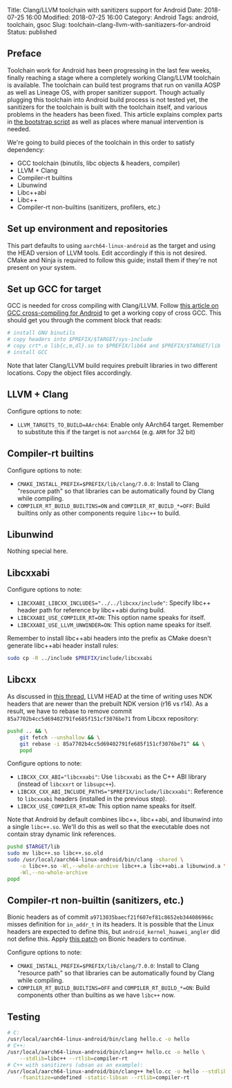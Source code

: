 Title: Clang/LLVM toolchain with sanitizers support for Android
Date: 2018-07-25 16:00
Modified: 2018-07-25 16:00
Category: Android
Tags: android, toolchain, gsoc
Slug: toolchain-clang-llvm-with-sanitiazers-for-android
Status: published

## Preface

Toolchain work for Android has been progressing in the last few weeks, finally reaching a stage where a completely working Clang/LLVM toolchain is available.  The toolchain can build test programs that run on vanilla AOSP as well as Lineage OS, with proper sanitizer support.  Though actually plugging this toolchain into Android build process is not tested yet, the sanitizers for the toolchain is built with the toolchain itself, and various problems in the headers has been fixed.  This article explains complex parts in [the bootstrap script](https://gist.github.com/KireinaHoro/282f6c1fef8b155126aaeb0acccf4280) as well as places where manual intervention is needed.

We're going to build pieces of the toolchain in this order to satisfy dependency:

  * GCC toolchain (binutils, libc objects & headers, compiler)
  * LLVM + Clang
  * Compiler-rt builtins
  * Libunwind
  * Libc++abi
  * Libc++
  * Compiler-rt non-builtins (sanitizers, profilers, etc.)

## Set up environment and repositories

This part defaults to using `aarch64-linux-android` as the target and using the HEAD version of LLVM tools.  Edit accordingly if this is not desired.  CMake and Ninja is required to follow this guide; install them if they're not present on your system.

## Set up GCC for target

GCC is needed for cross compiling with Clang/LLVM.  Follow [this article on GCC cross-compiling for Android]({filename}toolchain-for-aarch64-linux-android.html) to get a working copy of cross GCC.  This should get you through the comment block that reads:

```bash
# install GNU binutils
# copy headers into $PREFIX/$TARGET/sys-include
# copy crt*.o lib{c,m,dl}.so to $PREFIX/lib64 and $PREFIX/$TARGET/lib
# install GCC
```

Note that later Clang/LLVM build requires prebuilt libraries in two different locations.  Copy the object files accordingly.

## LLVM + Clang

Configure options to note:

  * `LLVM_TARGETS_TO_BUILD=AArch64`: Enable only AArch64 target.  Remember to substitute this if the target is not `aarch64` (e.g. `ARM` for 32 bit)

## Compiler-rt builtins

Configure options to note:

  * `CMAKE_INSTALL_PREFIX=$PREFIX/lib/clang/7.0.0`: Install to Clang "resource path" so that libraries can be automatically found by Clang while compiling.
  * `COMPILER_RT_BUILD_BUILTINS=ON` and `COMPILER_RT_BUILD_*=OFF`: Build builtins only as other components require `libc++` to build.

## Libunwind

Nothing special here.

## Libcxxabi

Configure options to note:

  * `LIBCXXABI_LIBCXX_INCLUDES="../../libcxx/include"`: Specify libc++ header path for reference by libc++abi during build.
  * `LIBCXXABI_USE_COMPILER_RT=ON`: This option name speaks for itself.
  * `LIBCXXABI_USE_LLVM_UNWINDER=ON`: This option name speaks for itself.

Remember to install libc++abi headers into the prefix as CMake doesn't generate libc++abi header install rules:

```bash
sudo cp -R ../include $PREFIX/include/libcxxabi
```

## Libcxx

As discussed in [this thread](https://reviews.llvm.org/D46558), LLVM HEAD at the time of writing uses NDK headers that are newer than the prebuilt NDK version (r16 vs r14).  As a result, we have to rebase to remove commit `85a7702b4cc5d69402791fe685f151cf3076be71` from Libcxx repository:

```bash
pushd .. && \
    git fetch --unshallow && \
    git rebase -i 85a7702b4cc5d69402791fe685f151cf3076be71^ && \
    popd
```

Configure options to note:

  * `LIBCXX_CXX_ABI="libcxxabi"`: Use `libcxxabi` as the C++ ABI library (instead of `libcxxrt` or `libsupc++`).
  * `LIBCXX_CXX_ABI_INCLUDE_PATHS="$PREFIX/include/libcxxabi"`: Reference to `libcxxabi` headers (installed in the previous step).
  * `LIBCXX_USE_COMPILER_RT=ON`: This option name speaks for itself.

Note that Android by default combines libc++, libc++abi, and libunwind into a single `libc++.so`.  We'll do this as well so that the executable does not contain stray dynamic link references.

```bash
pushd $TARGET/lib
sudo mv libc++.so libc++.so.old
sudo /usr/local/aarch64-linux-android/bin/clang -shared \
    -o libc++.so -Wl,--whole-archive libc++.a libc++abi.a libunwind.a \
    -Wl,--no-whole-archive
popd
```

## Compiler-rt non-builtin (sanitizers, etc.)

Bionic headers as of commit `a9713035baecf21f607ef81c8652eb344086966c` misses definition for `in_addr_t` in its headers.  It is possible that the Linux headers are expected to define this, but `android_kernel_huawei_angler` did not define this.  Apply [this patch](https://gist.github.com/KireinaHoro/141d27321b2aab27fa8292b1bd0f7105) on Bionic headers to continue.

Configure options to note:

  * `CMAKE_INSTALL_PREFIX=$PREFIX/lib/clang/7.0.0`: Install to Clang "resource path" so that libraries can be automatically found by Clang while compiling.
  * `COMPILER_RT_BUILD_BUILTINS=OFF` and `COMPILER_RT_BUILD_*=ON`: Build components other than builtins as we have `libc++` now.

## Testing

```bash
# C:
/usr/local/aarch64-linux-android/bin/clang hello.c -o hello
# C++:
/usr/local/aarch64-linux-android/bin/clang++ hello.cc -o hello \
    --stdlib=libc++ --rtlib=compiler-rt
# C++ with sanitizers (ubsan as an example):
/usr/local/aarch64-linux-android/bin/clang++ hello.cc -o hello --stdlib=libc++ \
    -fsanitize=undefined -static-libsan --rtlib=compiler-rt
```
